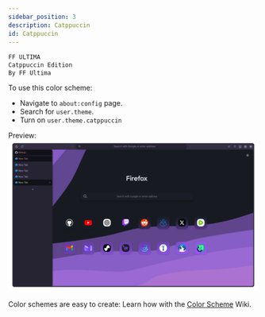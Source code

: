 ```yaml
---
sidebar_position: 3
description: Catppuccin
id: Catppuccin
---
```


```
FF ULTIMA
Catppuccin Edition
By FF Ultima
```

To use this color scheme:
- Navigate to `about:config` page.
- Search for `user.theme`.
- Turn on `user.theme.catppuccin`

Preview:
![preview](./preview.png)

Color schemes are easy to create: Learn how with the [Color Scheme](/docs/color-schemes/create-a-color-scheme) Wiki.
